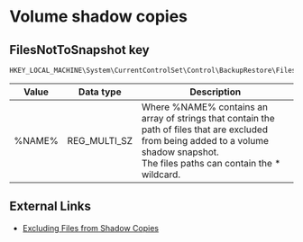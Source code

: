 # Volume shadow copies

## FilesNotToSnapshot key

```
HKEY_LOCAL_MACHINE\System\CurrentControlSet\Control\BackupRestore\FilesNotToSnapshot
```

Value| Data type| Description
--- | --- | ---
| %NAME% | REG_MULTI_SZ | Where %NAME% contains an array of strings that contain the path of files that are excluded from being added to a volume shadow snapshot. <br/> The files paths can contain the * wildcard.

## External Links

* [Excluding Files from Shadow Copies](https://docs.microsoft.com/en-us/windows/win32/vss/excluding-files-from-shadow-copies)

